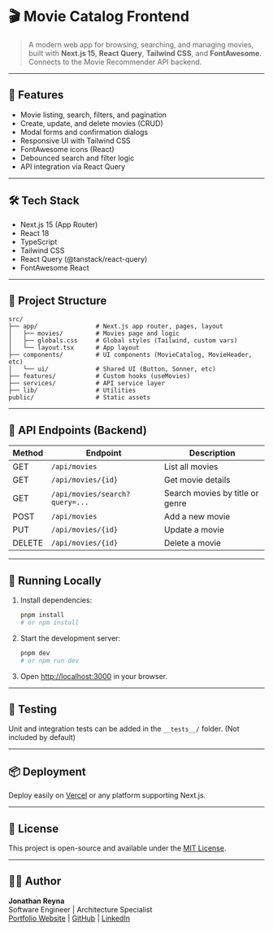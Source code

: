 
# 🎬 Movie Catalog Frontend

>A modern web app for browsing, searching, and managing movies, built with **Next.js 15**, **React Query**, **Tailwind CSS**, and **FontAwesome**. Connects to the Movie Recommender API backend.

---

## 📌 Features

- Movie listing, search, filters, and pagination
- Create, update, and delete movies (CRUD)
- Modal forms and confirmation dialogs
- Responsive UI with Tailwind CSS
- FontAwesome icons (React)
- Debounced search and filter logic
- API integration via React Query

---

## 🛠️ Tech Stack

- Next.js 15 (App Router)
- React 18
- TypeScript
- Tailwind CSS
- React Query (@tanstack/react-query)
- FontAwesome React

---

## 📁 Project Structure

```
src/
├── app/                # Next.js app router, pages, layout
│   ├── movies/         # Movies page and logic
│   ├── globals.css     # Global styles (Tailwind, custom vars)
│   └── layout.tsx      # App layout
├── components/         # UI components (MovieCatalog, MovieHeader, etc)
│   └── ui/             # Shared UI (Button, Sonner, etc)
├── features/           # Custom hooks (useMovies)
├── services/           # API service layer
├── lib/                # Utilities
public/                 # Static assets
```

---

## 🔌 API Endpoints (Backend)

| Method | Endpoint                       | Description                                  |
|--------|---------------------------------|----------------------------------------------|
| GET    | `/api/movies`                   | List all movies                              |
| GET    | `/api/movies/{id}`              | Get movie details                            |
| GET    | `/api/movies/search?query=...`  | Search movies by title or genre              |
| POST   | `/api/movies`                   | Add a new movie                              |
| PUT    | `/api/movies/{id}`              | Update a movie                               |
| DELETE | `/api/movies/{id}`              | Delete a movie                               |

---

## 🚀 Running Locally

1. Install dependencies:
	```bash
	pnpm install
	# or npm install
	```
2. Start the development server:
	```bash
	pnpm dev
	# or npm run dev
	```
3. Open [http://localhost:3000](http://localhost:3000) in your browser.

---

## 🧪 Testing

Unit and integration tests can be added in the `__tests__/` folder. (Not included by default)

---

## 📦 Deployment

Deploy easily on [Vercel](https://vercel.com/) or any platform supporting Next.js.

---

## 📜 License
This project is open-source and available under the [MIT License](LICENSE).

---

## 👨‍💻 Author
**Jonathan Reyna**  
Software Engineer | Architecture Specialist  
[Portfolio Website](https://jhonlpjr.github.io/) | [GitHub](https://github.com/jhonlpjr) | [LinkedIn](https://www.linkedin.com/in/jonathan-reyna-rossel-889195168/)
